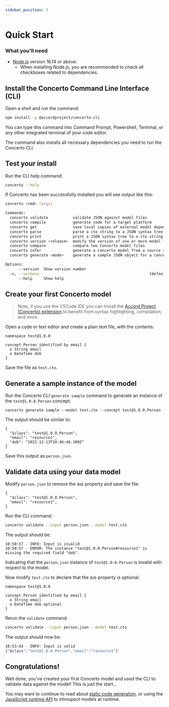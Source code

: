 ```yaml
---
sidebar_position: 3
---
```


# Quick Start

### What you'll need

- [Node.js](https://nodejs.org/en/download/) version 16.14 or above:
  - When installing Node.js, you are recommended to check all checkboxes related to dependencies.

## Install the Concerto Command Line Interface (CLI)

Open a shell and run the command:

```bash
npm install -g @accordproject/concerto-cli
```

You can type this command into Command Prompt, Powershell, Terminal, or any other integrated terminal of your code editor.

The command also installs all necessary dependencies you need to run the Concerto CLI.

## Test your install

Run the CLI help command:

```bash
concerto --help
```

If Concerto has been successfully installed you will see output like this:

```bash
concerto <cmd> [args]

Commands:
  concerto validate           validate JSON against model files
  concerto compile            generate code for a target platform
  concerto get                save local copies of external model dependencies
  concerto parse              parse a cto string to a JSON syntax tree
  concerto print              print a JSON syntax tree to a cto string
  concerto version <release>  modify the version of one or more model files
  concerto compare            compare two Concerto model files
  concerto infer              generate a concerto model from a source schema
  concerto generate <mode>    generate a sample JSON object for a concept

Options:
      --version  Show version number                                   [boolean]
  -v, --verbose                                                 [default: false]
      --help     Show help                                             [boolean]
```

## Create your first Concerto model

> Note, if you use the VSCode IDE you can install the [Accord Project (Concerto) extension](./vscode.md) to benefit from syntax highlighting, compilation, and more.

Open a code or text editor and create a plain text file, with the contents:

```concerto
namespace test@1.0.0

concept Person identified by email {
  o String email
  o DateTime dob
}
```

Save the file as `test.cto`.

## Generate a sample instance of the model

Run the Concerto CLI `generate sample` command to generate an instance of the `test@1.0.0.Person` concept:

```base
concerto generate sample --model test.cto --concept test@1.0.0.Person
```

The output should be similar to:

```
{
  "$class": "test@1.0.0.Person",
  "email": "resource1",
  "dob": "2022-12-13T10:46:46.109Z"
}
```

Save this output as `person.json`.

## Validate data using your data model

Modify `person.json` to remove the `dob` property and save the file:

```base
{
  "$class": "test@1.0.0.Person",
  "email": "resource1",
}
```

Run the CLI command:

```bash
concerto validate --input person.json --model test.cto 
```

The output should be:

```base
10:50:57 - INFO: Input is invalid
10:50:57 - ERROR: The instance "test@1.0.0.Person#resource1" is missing the required field "dob".
```

Indicating that the `person.json` instance of `test@1.0.0.Person` is invalid with respect to the model.

Now modify `test.cto` to declare that the `dob` property is optional:

```concerto
namespace test@1.0.0

concept Person identified by email {
  o String email
  o DateTime dob optional
}
```

Rerun the `validate` command:

```bash
concerto validate --input person.json --model test.cto 
```

The output should now be:

```bash
10:53:43 - INFO: Input is valid
{"$class":"test@1.0.0.Person","email":"resource1"}
```

## Congratulations!

Well done, you've created your first Concerto model and used the CLI to validate data against the model! This is just the start...

You may want to continue to read about [static code generation](./category/code-generation), or using the [JavaScript runtime API](./api/using-js-api.md) to introspect models at runtime.
